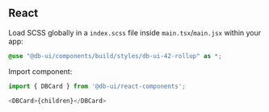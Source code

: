 ## React

Load SCSS globally in a `index.scss` file inside `main.tsx`/`main.jsx` within your app:

```scss
@use "@db-ui/components/build/styles/db-ui-42-rollup" as *;
```

Import component:

```typescript
import { DBCard } from '@db-ui/react-components';

<DBCard>{children}</DBCard>
```
